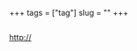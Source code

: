+++
tags = ["tag"]
slug = ""
+++


<div class="screenshot"><a href=""><img src=""></a></div>

<p><a href="">http://</a></p>
